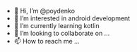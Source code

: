- 👋 Hi, I’m @poydenko
- 👀 I’m interested in android development
- 🌱 I’m currently learning kotlin
- 💞️ I’m looking to collaborate on ...
- 📫 How to reach me ...

<!---
poydenko/poydenko is a ✨ special ✨ repository because its `README.md` (this file) appears on your GitHub profile.
You can click the Preview link to take a look at your changes.
--->
